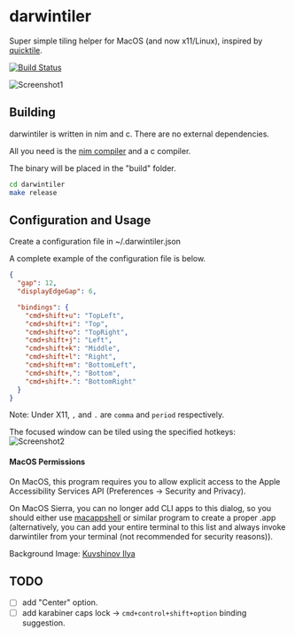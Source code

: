 # darwintiler
Super simple tiling helper for MacOS (and now x11/Linux), inspired by [quicktile](https://github.com/ssokolow/quicktile).

[![Build Status](https://travis-ci.org/simply-jos/darwintiler.svg?branch=master)](https://travis-ci.org/simply-jos/darwintiler)

![Screenshot1](https://user-images.githubusercontent.com/11465187/28549014-743e56d4-70a5-11e7-8285-bdc460dd984a.png "Screenshot 1")

## Building
darwintiler is written in nim and c. There are no external dependencies.

All you need is the [nim compiler](http://nim-lang.org/) and a c compiler.

The binary will be placed in the "build" folder.

```bash
cd darwintiler
make release
```

## Configuration and Usage
Create a configuration file in ~/.darwintiler.json

A complete example of the configuration file is below.

```json
{
  "gap": 12,
  "displayEdgeGap": 6,

  "bindings": {
    "cmd+shift+u": "TopLeft",
    "cmd+shift+i": "Top",
    "cmd+shift+o": "TopRight",
    "cmd+shift+j": "Left",
    "cmd+shift+k": "Middle",
    "cmd+shift+l": "Right",
    "cmd+shift+m": "BottomLeft",
    "cmd+shift+,": "Bottom",
    "cmd+shift+.": "BottomRight"
  }
}
```

Note: Under X11, `,` and `.` are `comma` and `period` respectively.

The focused window can be tiled using the specified hotkeys:
![Screenshot2](https://user-images.githubusercontent.com/11465187/28549696-ddc6740c-70a9-11e7-82db-1307a2bfb8df.gif "Screenshot 2")

#### MacOS Permissions
On MacOS, this program requires you to allow explicit access to the Apple Accessibility Services API (Preferences -> Security and Privacy).

On MacOS Sierra, you can no longer add CLI apps to this dialog, so you should either use [macappshell](https://github.com/Xeoncross/macappshell) or similar program to create a proper .app (alternatively, you can add your entire terminal to this list and always invoke darwintiler from your terminal (not recommended for security reasons)).

Background Image: [Kuvshinov Ilya](http://kuvshinov-ilya.deviantart.com/)

## TODO

- [ ] add "Center" option.
- [ ] add karabiner caps lock -> `cmd+control+shift+option` binding suggestion.
